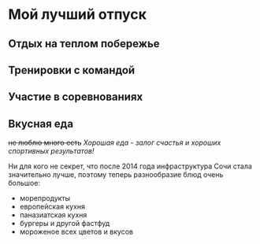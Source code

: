 # Мой лучший отпуск

## Отдых на теплом побережье

## Тренировки с командой

## Участие в соревнованиях

## Вкусная еда
~~не люблю много есть~~
*Хорошая еда - залог счастья и хороших спортивных результатов!*

Ни для кого не секрет, что после 2014 года инфраструктура Сочи стала значительно лучше, поэтому теперь разнообразие блюд очень большое:

* морепродукты
* европейская кухня
* паназиатская кухня
* бургеры и другой фастфуд
* мороженое всех цветов и вкусов
